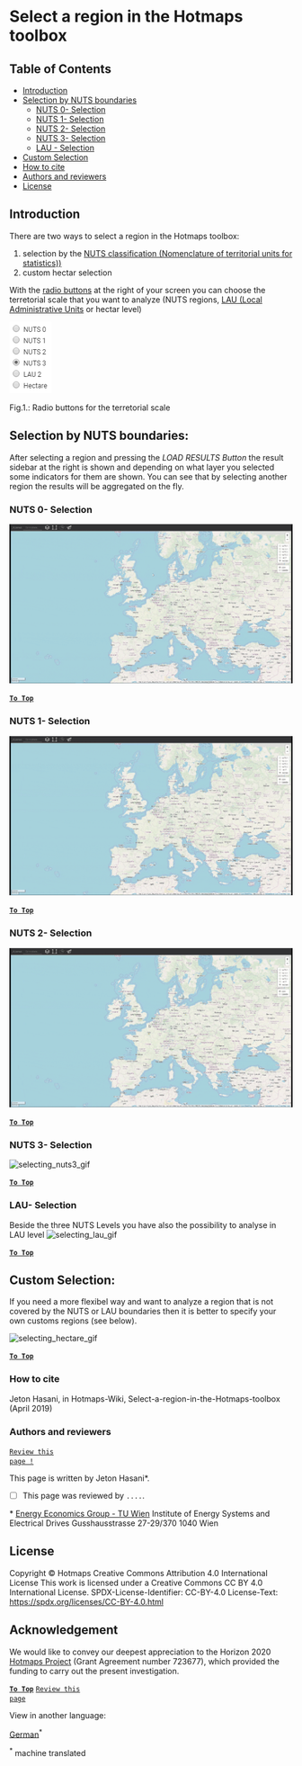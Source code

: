 <h1>Select a region in the Hotmaps toolbox</h1>

## Table of Contents
* [Introduction](#introduction)
* [Selection by NUTS boundaries](#selection-by-nuts-boundaries)
  * [NUTS 0- Selection](#selection-by-nuts-boundaries_nuts-0--selection)
  * [NUTS 1- Selection](#selection-by-nuts-boundaries_nuts-1--selection)
  * [NUTS 2- Selection](#selection-by-nuts-boundaries_nuts-2--selection)
  * [NUTS 3- Selection](#selection-by-nuts-boundaries_nuts-3--selection)
  * [LAU - Selection](#selection-by-nuts-boundaries_lau--selection)
* [Custom Selection](#custom-selection)
* [How to cite](#how-to-cite)
* [Authors and reviewers](#authors-and-reviewers)
* [License](#license)

## Introduction
There are two ways to select a region in the Hotmaps toolbox:
1. selection by the [NUTS classification (Nomenclature of territorial units for statistics))](https://ec.europa.eu/eurostat/web/nuts/background)
2. custom hectar selection

With the [radio buttons](#fig1) at the right of your screen you can choose the terretorial scale that you want to analyze (NUTS regions, [LAU (Local Administrative Units](https://ec.europa.eu/eurostat/web/nuts/local-administrative-units) or hectar level)

<a name="Fig1">![radio_buttons_png][radio_buttons]</a>

Fig.1.: Radio buttons for the terretorial scale

## Selection by NUTS boundaries:
After selecting a region and pressing the _LOAD RESULTS Button_ the result sidebar at the right is shown and depending on what layer you selected some indicators for them are shown. You can see that by selecting another region the results will be aggregated on the fly.

### NUTS 0- Selection
![ selecting_nuts0_gif][ selecting_nuts0]

[**`To Top`**](#table-of-contents)

### NUTS 1- Selection
![ selecting_nuts1_gif][ selecting_nuts1]

[**`To Top`**](#table-of-contents)

### NUTS 2- Selection
![ selecting_nuts2_gif][ selecting_nuts2]

[**`To Top`**](#table-of-contents)

### NUTS 3- Selection
![ selecting_nuts3_gif][ selecting_nuts3]

[**`To Top`**](#table-of-contents)

### LAU- Selection
Beside the three NUTS Levels you have also the possibility to analyse in LAU level
![ selecting_lau_gif][selecting_lau]

[**`To Top`**](#table-of-contents)

## Custom Selection:
If you need a more flexibel way and want to analyze a region that is not covered by the NUTS or LAU boundaries then it is better to specify your own customs regions (see below).

![ selecting_hectare_gif][selecting_hectare]

[**`To Top`**](#table-of-contents)

### How to cite

Jeton Hasani, in Hotmaps-Wiki, Select-a-region-in-the-Hotmaps-toolbox (April 2019)


### Authors and reviewers
<code>[Review this page !](How-to-select-a-region-in-the-Hotmaps-toolbox/_edit)</code>

This page is written by Jeton Hasani\*.
- [ ] This page was reviewed by <code>....</code>\.


\* [Energy Economics Group - TU Wien](https://eeg.tuwien.ac.at/)
Institute of Energy Systems and Electrical Drives
Gusshausstrasse 27-29/370
1040 Wien

## License
Copyright © Hotmaps
Creative Commons Attribution 4.0 International License
This work is licensed under a Creative Commons CC BY 4.0 International License.
SPDX-License-Identifier: CC-BY-4.0
License-Text: https://spdx.org/licenses/CC-BY-4.0.html


## Acknowledgement
We would like to convey our deepest appreciation to the Horizon 2020 [Hotmaps Project](https://www.hotmaps-project.eu) (Grant Agreement number 723677), which provided the funding to carry out the present investigation.

[**`To Top`**](#table-of-contents)
<code>[Review this page](How-to-select-a-region-in-the-Hotmaps-toolbox/_edit)</code>

[//]: # (Here are all the files to the links)


[radio_buttons]: ../images/general_tool_functionalities_and_structure/radio_buttons.png

[selecting_nuts0]: ../images/general_tool_functionalities_and_structure/selecting_nuts0.gif

[selecting_nuts1]: ../images/general_tool_functionalities_and_structure/selecting_nuts1.gif

[selecting_nuts2]: ../images/general_tool_functionalities_and_structure/selecting_nuts2.gif

[selecting_nuts3]: ../images/general_tool_functionalities_and_structure/selecting_nuts3.gif

[selecting_lau]: ../images/general_tool_functionalities_and_structure/selecting_lau.gif

[selecting_hectare]: ../images/general_tool_functionalities_and_structure/selecting_hectare.gif




<!--- THIS IS A SUPER UNIQUE IDENTIFIER -->

View in another language:

 [German](../de/Select-a-region-in-the-Hotmaps-toolbox)<sup>\*</sup> 

<sup>\*</sup> machine translated
